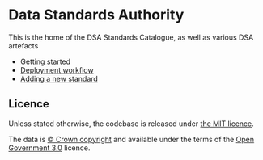 # Data Standards Authority

This is the home of the DSA Standards Catalogue, as well as various DSA artefacts


- [Getting started](./docs/getting_started.md)
- [Deployment workflow](./docs/deployment.md)
- [Adding a new standard](./docs/adding_a_standard.md)

## Licence

Unless stated otherwise, the codebase is released under [the MIT licence](./LICENSE).

The data is [© Crown
copyright](http://www.nationalarchives.gov.uk/information-management/re-using-public-sector-information/copyright-and-re-use/crown-copyright/)
and available under the terms of the [Open Government
3.0](https://www.nationalarchives.gov.uk/doc/open-government-licence/version/3/)
licence.
